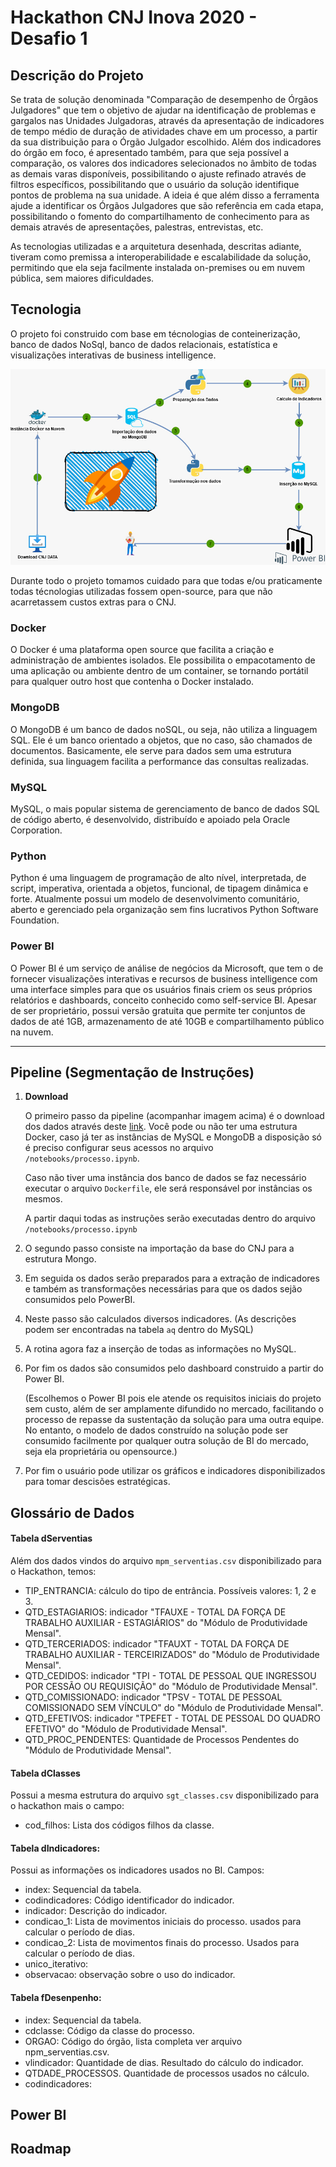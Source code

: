 # Hackathon CNJ Inova 2020 - Desafio 1

## Descrição do Projeto

Se trata de solução denominada "Comparação de desempenho de Órgãos Julgadores" que tem o objetivo de ajudar na identificação de problemas e gargalos nas Unidades Julgadoras, através da apresentação de indicadores de tempo médio de duração de atividades chave em um processo, a partir da sua distribuição para o Órgão Julgador escolhido. Além dos indicadores do órgão em foco, é apresentado também, para que seja possível a comparação, os valores dos indicadores selecionados no âmbito de todas as demais varas disponíveis, possibilitando o ajuste refinado através de filtros específicos, possibilitando que o usuário da solução identifique pontos de problema na sua unidade. A ideia é que além disso a ferramenta ajude a identificar os Órgãos Julgadores que são referência em cada etapa, possibilitando o fomento do compartilhamento de conhecimento para as demais através de apresentações, palestras, entrevistas, etc.

As tecnologias utilizadas e a arquitetura desenhada, descritas adiante, tiveram como premissa a interoperabilidade e escalabilidade da solução, permitindo que ela seja facilmente instalada on-premises ou em nuvem pública, sem maiores dificuldades.

## Tecnologia

O projeto foi construido com base em técnologias de conteinerização, banco de dados NoSql, banco de dados relacionais, estatística e visualizações interativas de business intelligence.

![diagrama](assets/img/diagram.jpeg)

Durante todo o projeto tomamos cuidado para que todas e/ou praticamente todas técnologias utilizadas fossem open-source, para que não acarretassem custos extras para o CNJ.

### Docker

O Docker é uma plataforma open source que facilita a criação e administração de ambientes isolados. Ele possibilita o empacotamento de uma aplicação ou ambiente dentro de um container, se tornando portátil para qualquer outro host que contenha o Docker instalado.

### MongoDB

O MongoDB é um banco de dados noSQL, ou seja, não utiliza a linguagem SQL. Ele é um banco orientado a objetos, que no caso, são chamados de documentos. Basicamente, ele serve para dados sem uma estrutura definida, sua linguagem facilita a performance das consultas realizadas.

### MySQL

MySQL, o mais popular sistema de gerenciamento de banco de dados SQL de código aberto, é desenvolvido, distribuído e apoiado pela Oracle Corporation.

### Python

Python é uma linguagem de programação de alto nível, interpretada, de script, imperativa, orientada a objetos, funcional, de tipagem dinâmica e forte. Atualmente possui um modelo de desenvolvimento comunitário, aberto e gerenciado pela organização sem fins lucrativos Python Software Foundation.

### Power BI

O Power BI é um serviço de análise de negócios da Microsoft, que tem o de fornecer visualizações interativas e recursos de business intelligence com uma interface simples para que os usuários finais criem os seus próprios relatórios e dashboards, conceito conhecido como self-service BI. Apesar de ser proprietário, possui versão gratuita que permite ter conjuntos de dados de até 1GB, armazenamento de até 10GB e compartilhamento público na nuvem.

------------

## Pipeline (Segmentação de Instruções)

1. **Download**

    O primeiro passo da pipeline (acompanhar imagem acima) é o download dos dados através deste [link](). Você pode ou não ter uma estrutura Docker,  caso já ter as instâncias de MySQL e MongoDB a disposição só é preciso configurar seus acessos no arquivo `/notebooks/processo.ipynb`.
    
    Caso não tiver uma instância dos banco de dados se faz necessário executar o arquivo `Dockerfile`, ele será responsável por instâncias os mesmos.

    A partir daqui todas as instruções serão executadas dentro do arquivo `/notebooks/processo.ipynb`

2. O segundo passo consiste na importação da base do CNJ para a estrutura Mongo.

3. Em seguida os dados serão preparados para a extração de indicadores e também as transformações necessárias para que os dados sejão consumidos pelo PowerBI.

4. Neste passo são calculados diversos indicadores. (As descrições podem ser encontradas na tabela `aq` dentro do MySQL)

5. A rotina agora faz a inserção de todas as informações no MySQL.

6. Por fim os dados são consumidos pelo dashboard construido a partir do Power BI.
    
    (Escolhemos o Power BI pois ele atende os requisitos iniciais do projeto sem custo, além de ser amplamente difundido no mercado, facilitando o processo de repasse da sustentação da solução para uma outra equipe. No entanto, o modelo de dados construído na solução pode ser consumido facilmente por qualquer outra solução de BI do mercado, seja ela proprietária ou opensource.)

7. Por fim o usuário pode utilizar os gráficos e indicadores disponibilizados para tomar descisões estratégicas.

## Glossário de Dados

#### Tabela dServentias

Além dos dados vindos do arquivo `mpm_serventias.csv` disponibilizado para o Hackathon, temos: 

- TIP_ENTRANCIA: cálculo do tipo de entrância. Possíveis valores: 1, 2 e 3.
- QTD_ESTAGIARIOS: indicador "TFAUXE - TOTAL DA FORÇA DE TRABALHO AUXILIAR - ESTAGIÁRIOS" do "Módulo de Produtividade Mensal".
- QTD_TERCERIADOS: indicador "TFAUXT - TOTAL DA FORÇA DE TRABALHO AUXILIAR - TERCEIRIZADOS" do "Módulo de Produtividade Mensal".
- QTD_CEDIDOS: indicador "TPI - TOTAL DE PESSOAL QUE INGRESSOU POR CESSÃO OU REQUISIÇÃO" do "Módulo de Produtividade Mensal".
- QTD_COMISSIONADO: indicador "TPSV - TOTAL DE PESSOAL COMISSIONADO SEM VÍNCULO" do "Módulo de Produtividade Mensal".
- QTD_EFETIVOS: indicador "TPEFET - TOTAL DE PESSOAL DO QUADRO EFETIVO" do "Módulo de Produtividade Mensal".
- QTD_PROC_PENDENTES: Quantidade de Processos Pendentes do "Módulo de Produtividade Mensal".


#### Tabela dClasses

Possui a mesma estrutura do arquivo `sgt_classes.csv` disponibilizado para o hackathon mais o campo:

- cod_filhos: Lista dos códigos filhos da classe. 

#### Tabela dIndicadores:

Possui as informações os indicadores usados no BI. Campos:

- index: Sequencial da tabela.
- codindicadores: Código identificador do indicador.
- indicador: Descrição do indicador.
- condicao_1: Lista de movimentos iniciais do processo. usados para calcular o período de dias.
- condicao_2: Lista de movimentos finais do processo. Usados para calcular o período de dias.
- unico_iterativo:
- observacao: observação sobre o uso do indicador.

#### Tabela fDesenpenho:

- index: Sequencial da tabela.
- cdclasse: Código da classe do processo.
- ORGAO: Código do órgão, lista completa ver arquivo npm_serventias.csv.
- vlindicador: Quantidade de dias. Resultado do cálculo do indicador.
- QTDADE_PROCESSOS. Quantidade de processos usados no cálculo.
- codindicadores:

## Power BI


## Roadmap

